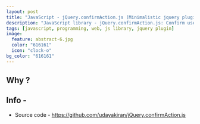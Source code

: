```yaml
---
layout: post
title: "JavaScript - jQuery.confirmAction.js (Minimalistic jquery plugin to confirm actions in a pretty way)"
description: "JavaScript library - jQuery.confirmAction.js: Confirm users actions in a pretty way without having to use browser confirm box / alert box."
tags: [javascript, programming, web, js library, jquery plugin]
image:
  feature: abstract-6.jpg
  color: "616161"
  icon: "clock-o"
bg_color: "616161"
---
```


## Why ?

## Info -

* Source code - <https://github.com/udayakiran/jQuery.confirmAction.js>
